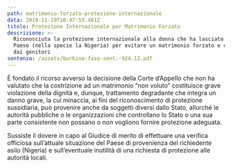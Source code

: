 ```yaml
---
path: matrimonio-forzato-protezione-internazionale
data: 2019-11-19T10:47:53.401Z
titolo: Protezione Internazionale per Matrimonio Forzato
descrizione: >-
  Riconosciuta la protezione internazionale alla donna che ha lasciato il suo
  Paese (nella specie la Nigeria) per evitare un matrimonio forzato e combinato
  dai genitori
sentenza: /assets/burkina-faso-sent.-924.12.pdf
---
```

È fondato il ricorso avverso la decisione della Corte d’Appello che non ha valutato che la costrizione ad un matrimonio “non voluto” costituisce grave violazione della dignità e, dunque, trattamento degradante che integra un danno grave, la cui minaccia, ai fini del riconoscimento di protezione sussidiaria, può provenire anche da soggetti diversi dallo Stato, allorché le autorità pubbliche o le organizzazioni che controllano lo Stato o una sua parte consistente non possano o non vogliono fornire protezione adeguata.

Sussiste il dovere in capo al Giudice di merito di effettuare una verifica officiosa sull’attuale situazione del Paese di provenienza del richiedente asilo (Nigeria) e sull’eventuale inutilità di una richiesta di protezione alle autorità locali.
